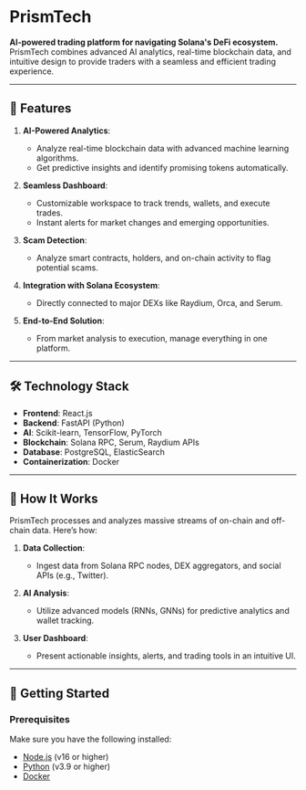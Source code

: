 # PrismTech

**AI-powered trading platform for navigating Solana's DeFi ecosystem.**
PrismTech combines advanced AI analytics, real-time blockchain data, and intuitive design to provide traders with a seamless and efficient trading experience.

---

## 🌟 Features

1. **AI-Powered Analytics**:
   - Analyze real-time blockchain data with advanced machine learning algorithms.
   - Get predictive insights and identify promising tokens automatically.

2. **Seamless Dashboard**:
   - Customizable workspace to track trends, wallets, and execute trades.
   - Instant alerts for market changes and emerging opportunities.

3. **Scam Detection**:
   - Analyze smart contracts, holders, and on-chain activity to flag potential scams.

4. **Integration with Solana Ecosystem**:
   - Directly connected to major DEXs like Raydium, Orca, and Serum.

5. **End-to-End Solution**:
   - From market analysis to execution, manage everything in one platform.

---

## 🛠️ Technology Stack

- **Frontend**: React.js
- **Backend**: FastAPI (Python)
- **AI**: Scikit-learn, TensorFlow, PyTorch
- **Blockchain**: Solana RPC, Serum, Raydium APIs
- **Database**: PostgreSQL, ElasticSearch
- **Containerization**: Docker

---

## 📖 How It Works

PrismTech processes and analyzes massive streams of on-chain and off-chain data. Here’s how:

1. **Data Collection**:
   - Ingest data from Solana RPC nodes, DEX aggregators, and social APIs (e.g., Twitter).

2. **AI Analysis**:
   - Utilize advanced models (RNNs, GNNs) for predictive analytics and wallet tracking.

3. **User Dashboard**:
   - Present actionable insights, alerts, and trading tools in an intuitive UI.

---

## 🚀 Getting Started

### Prerequisites
Make sure you have the following installed:
- [Node.js](https://nodejs.org/) (v16 or higher)
- [Python](https://www.python.org/) (v3.9 or higher)
- [Docker](https://www.docker.com/)
